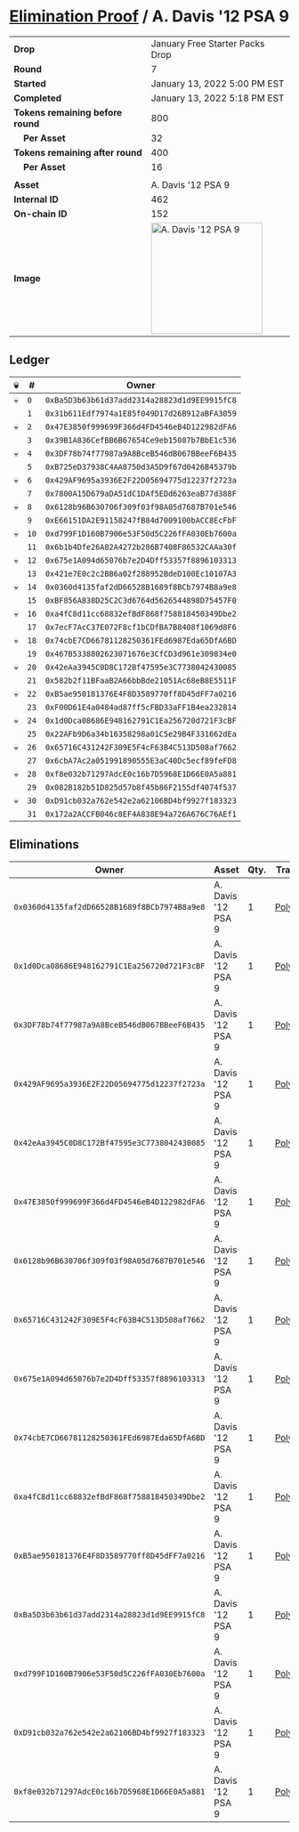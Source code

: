 # [Elimination Proof](./readme.md) / A. Davis &#039;12 PSA 9

|||
|---|---|
| **Drop** | January Free Starter Packs Drop |
| **Round** | 7 |
| **Started** | January 13, 2022 5:00 PM EST |
| **Completed** | January 13, 2022 5:18 PM EST |
| **Tokens remaining before round** | 800 |
| **&nbsp;&nbsp;&nbsp;&nbsp;Per Asset** | 32 |
| **Tokens remaining after round** | 400 |
| **&nbsp;&nbsp;&nbsp;&nbsp;Per Asset** | 16 |
| | |
| **Asset** | A. Davis &#039;12 PSA 9 |
| **Internal ID** | 462 |
| **On-chain ID** | 152 |
| **Image** | <img src="https://tcdn.blokpax.com/954504e8-1af4-48f5-bef5-3b0d119e7ec4/1158777412e2ac3ba0521aebe768d965c74ec9ff10ceba51850ae9372c655940.png" height="200" alt="A. Davis &#039;12 PSA 9" /> |

## Ledger

| 💀 | # | Owner |
| --- | --- | --- |
| 💀 | `0` | `0xBa5D3b63b61d37add2314a28823d1d9EE9915fC8` |
|  | `1` | `0x31b611Edf7974a1E85f049D17d26B912aBFA3059` |
| 💀 | `2` | `0x47E3850f999699F366d4FD4546eB4D122982dFA6` |
|  | `3` | `0x39B1A836CefBB6B67654Ce9eb15087b7BbE1c536` |
| 💀 | `4` | `0x3DF78b74f77987a9A8BceB546dB067BBeeF6B435` |
|  | `5` | `0xB725eD37938C4AA8750d3A5D9f67d0426B45379b` |
| 💀 | `6` | `0x429AF9695a3936E2F22D05694775d12237f2723a` |
|  | `7` | `0x7800A15D679aDA51dC1DAf5EDd6263eaB77d388F` |
| 💀 | `8` | `0x6128b96B630706f309f03f98A05d7687B701e546` |
|  | `9` | `0xE66151DA2E91158247fB84d7009100bACC8EcFbF` |
| 💀 | `10` | `0xd799F1D160B7906e53F50d5C226fFA030Eb7600a` |
|  | `11` | `0x6b1b4Dfe26A82A4272b286B7408F86532CAAa30f` |
| 💀 | `12` | `0x675e1A094d65076b7e2D4Dff53357f8896103313` |
|  | `13` | `0x421e7E0c2c2BB6a02f288952BdeD100Ec10107A3` |
| 💀 | `14` | `0x0360d4135faf2dD66528B1689f8BCb7974B8a9e8` |
|  | `15` | `0xBF856A838D25C2C3d6764d5626544898D75457F0` |
| 💀 | `16` | `0xa4fC8d11cc68832efBdF868f758818450349Dbe2` |
|  | `17` | `0x7ecF7AcC37E072F8cf1bCDfBA7B8408f1069d8F6` |
| 💀 | `18` | `0x74cbE7CD66781128250361FEd6987Eda65DfA6BD` |
|  | `19` | `0x467B5338802623071676e3CfCD3d961e309834e0` |
| 💀 | `20` | `0x42eAa3945C0D8C172Bf47595e3C7738042430085` |
|  | `21` | `0x582b2f11BFaaB2A66bbBde21051Ac68eB8E5511F` |
| 💀 | `22` | `0xB5ae950181376E4F8D3589770ff8D45dFF7a0216` |
|  | `23` | `0xF00D61E4a0484ad87ff5cFBD33aFF1B4ea232814` |
| 💀 | `24` | `0x1d0Dca08686E948162791C1Ea256720d721F3cBF` |
|  | `25` | `0x22AFb9D6a34b16358298a01C5e29B4F331662dEa` |
| 💀 | `26` | `0x65716C431242F309E5F4cF63B4C513D508af7662` |
|  | `27` | `0x6cbA7Ac2a051991890555E3aC40Dc5ecf89feFD8` |
| 💀 | `28` | `0xf8e032b71297AdcE0c16b7D5968E1D66E0A5a881` |
|  | `29` | `0x082B182b51D825d57b8f45b86F2155df4074f537` |
| 💀 | `30` | `0xD91cb032a762e542e2a62106BD4bf9927f183323` |
|  | `31` | `0x172a2ACCFB046c8EF4A838E94a726A676C76AEf1` |


## Eliminations

| Owner | Asset | Qty. | Transaction |
| --- | --- | --- | --- |
| `0x0360d4135faf2dD66528B1689f8BCb7974B8a9e8` | A. Davis '12 PSA 9 | 1 | [Polygonscan](https://polygonscan.com/tx/0x029334487fc4a65bf75dbefbed7f7e21579035a52f79ecdcd5c93864eeefc887) |
| `0x1d0Dca08686E948162791C1Ea256720d721F3cBF` | A. Davis '12 PSA 9 | 1 | [Polygonscan](https://polygonscan.com/tx/0x5789583ff5be353e9d3585bea9f595841ce7b68520f3fcfd36c74434b5b86801) |
| `0x3DF78b74f77987a9A8BceB546dB067BBeeF6B435` | A. Davis '12 PSA 9 | 1 | [Polygonscan](https://polygonscan.com/tx/0x920d3a4e0edc6f895c880ba9fc6d4dd560c4ca588f1e0e9a8deedb7ad53ca21f) |
| `0x429AF9695a3936E2F22D05694775d12237f2723a` | A. Davis '12 PSA 9 | 1 | [Polygonscan](https://polygonscan.com/tx/0xdb2190fc68faa6654a8b9cf08fcbb48e6f98d1233a906d7d58f229ca624e4cfd) |
| `0x42eAa3945C0D8C172Bf47595e3C7738042430085` | A. Davis '12 PSA 9 | 1 | [Polygonscan](https://polygonscan.com/tx/0x6c19ee116fadc204a23d0da4b3a93c1635bec18fba8dfc94e4dce64f2e8feee5) |
| `0x47E3850f999699F366d4FD4546eB4D122982dFA6` | A. Davis '12 PSA 9 | 1 | [Polygonscan](https://polygonscan.com/tx/0xb3d383a5063fc2792cfdc3584dcb42bfc62b9e495bd2832476131289fc6ac426) |
| `0x6128b96B630706f309f03f98A05d7687B701e546` | A. Davis '12 PSA 9 | 1 | [Polygonscan](https://polygonscan.com/tx/0x435f9a98ad94aba588c6afa3f6e62da5210b267c89d5b826889b15c7ba22b67e) |
| `0x65716C431242F309E5F4cF63B4C513D508af7662` | A. Davis '12 PSA 9 | 1 | [Polygonscan](https://polygonscan.com/tx/0xc242a9008f234c516928fd41f401c6839923e037826fc925c7ae2a412e7515b3) |
| `0x675e1A094d65076b7e2D4Dff53357f8896103313` | A. Davis '12 PSA 9 | 1 | [Polygonscan](https://polygonscan.com/tx/0x76085ecb1e8189a2dd7417f4d4682c6d69d065e6fa06a6f41caed5b7c3620a11) |
| `0x74cbE7CD66781128250361FEd6987Eda65DfA6BD` | A. Davis '12 PSA 9 | 1 | [Polygonscan](https://polygonscan.com/tx/0x3ede2e7eb8c52b287d4b4b894be65342bc989b0d570e5e58afb5e7e4c2688b44) |
| `0xa4fC8d11cc68832efBdF868f758818450349Dbe2` | A. Davis '12 PSA 9 | 1 | [Polygonscan](https://polygonscan.com/tx/0x7d83fb0e5cd1b913abf6e200596d26730c816f33211c772ec44b0c5f234e0272) |
| `0xB5ae950181376E4F8D3589770ff8D45dFF7a0216` | A. Davis '12 PSA 9 | 1 | [Polygonscan](https://polygonscan.com/tx/0x55fed9bcd0a6e39f871e2274595f35adaf7d75401ca4bcc8480d200470aa47ee) |
| `0xBa5D3b63b61d37add2314a28823d1d9EE9915fC8` | A. Davis '12 PSA 9 | 1 | [Polygonscan](https://polygonscan.com/tx/0x729223fd8068b224e1640aa2809f5adc0b009636e5d420ab4c797168f95fdeca) |
| `0xd799F1D160B7906e53F50d5C226fFA030Eb7600a` | A. Davis '12 PSA 9 | 1 | [Polygonscan](https://polygonscan.com/tx/0x47ac864ccafdb3adc7470bc6eb6fa571b8cf5b5efd5365b567bfdb831594c7ce) |
| `0xD91cb032a762e542e2a62106BD4bf9927f183323` | A. Davis '12 PSA 9 | 1 | [Polygonscan](https://polygonscan.com/tx/0xbdbdba266065d5c775f353cc889f3c0a1afa5bef7773669e1ec3a6534984cfce) |
| `0xf8e032b71297AdcE0c16b7D5968E1D66E0A5a881` | A. Davis '12 PSA 9 | 1 | [Polygonscan](https://polygonscan.com/tx/0x5fbe53c7da9ce37299901ea9b48084534d1a405fea98e62e506bb6c97060e177) |
